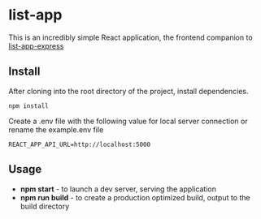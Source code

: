 # list-app
This is an incredibly simple React application, the frontend companion to [list-app-express](https://github.com/gSchool/list-app-express)

## Install
After cloning into the root directory of the project, install dependencies.
```
npm install
```
Create a .env file with the following value for local server connection or rename the example.env file
```
REACT_APP_API_URL=http://localhost:5000
```

## Usage
- **npm start** - to launch a dev server, serving the application
- **npm run build** - to create a production optimized build, output to the build directory